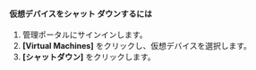 #### 仮想デバイスをシャット ダウンするには
1. 管理ポータルにサインインします。
2. **[Virtual Machines]** をクリックし、仮想デバイスを選択します。
3. **[シャットダウン]** をクリックします。

<!---HONumber=AcomDC_1217_2015-->
